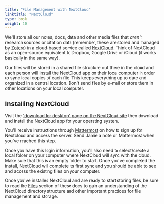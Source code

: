 ```yaml
---
title: "File Management with NextCloud"
linktitle: "NextCloud"
type: book
weight: 40
---
```


We'll store all our notes, docs, data and other media files that *aren't* research sources or citation data (remember, these are stored and managed by [Zotero](../zotero)) in a cloud-based service called [NextCloud](https://nextcloud.com). Think of NextCloud as an open-source equivalent to Dropbox, Google Drive or iCloud (it works basically in the same way). 

Our files will be stored in a shared file structure out there in the cloud and each person will install the NextCloud app on their local computer in order to sync local copies of each file. This keeps everything up to date and organized in a central location. Don't send files by e-mail or store them in other locations on your local computer. 

## Installing NextCloud

Visit the ["download for desktop" page on the NextCloud site](https://nextcloud.com/install/#install-clients) then download and install the NextCloud app for your operating system. 

You'll receive instructions through [Mattermost](../mattermost) on how to sign up for Nextcloud and access the server. Send Jamie a note on Mattermost when you've reached this step.

Once you have this login information, you'll also need to select/create a local folder on your computer where NextCloud will sync with the cloud. Make sure that this is an empty folder to start. Once you've completed the install, NextCloud will complete its first sync and you should be able to see and access the existing files on your computer. 

Once you've installed NextCloud and are ready to start storing files, be sure to read the [Files](../../files) section of these docs to gain an understanding of the NextCloud directory structure and other important practices for file management and storage.